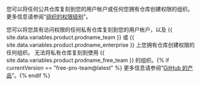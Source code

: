 您可以将任何公共仓库复刻到您的用户帐户或任何您拥有仓库创建权限的组织。 更多信息请参阅“[组织的权限级别](/articles/permission-levels-for-an-organization)”。

您可以将您具有访问权限的任何私有仓库复刻到您的用户帐户，以及 {{ site.data.variables.product.prodname_team }} 或 {{ site.data.variables.product.prodname_enterprise }} 上您拥有仓库创建权限的任何组织。 无法将私有仓库复刻到使用 {{ site.data.variables.product.prodname_free_team }} 的组织。{% if currentVersion == "free-pro-team@latest" %} 更多信息请参阅“[GitHub 的产品](/articles/githubs-products)”。{% endif %}
